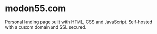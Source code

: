 # modon55.com
Personal landing page built with HTML, CSS and JavaScript. Self-hosted with a custom domain and SSL secured.
